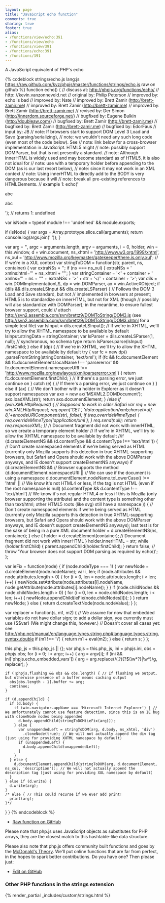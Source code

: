 ```yaml
---
layout: page
title: "JavaScript echo function"
comments: true
sharing: true
footer: true
alias:
- /functions/view/echo:391
- /functions/view/echo
- /functions/view/391
- /functions/echo:391
- /functions/391
---
```

<!-- Generated by Rakefile:build -->
A JavaScript equivalent of PHP's echo

{% codeblock strings/echo.js lang:js https://raw.github.com/kvz/phpjs/master/functions/strings/echo.js raw on github %}
function echo() {
  //  discuss at: http://phpjs.org/functions/echo/
  //        http: //kevin.vanzonneveld.net
  // original by: Philip Peterson
  // improved by: echo is bad
  // improved by: Nate
  // improved by: Brett Zamir (http://brett-zamir.me)
  // improved by: Brett Zamir (http://brett-zamir.me)
  // improved by: Brett Zamir (http://brett-zamir.me)
  //  revised by: Der Simon (http://innerdom.sourceforge.net/)
  // bugfixed by: Eugene Bulkin (http://doubleaw.com/)
  // bugfixed by: Brett Zamir (http://brett-zamir.me)
  // bugfixed by: Brett Zamir (http://brett-zamir.me)
  // bugfixed by: EdorFaus
  //    input by: JB
  //        note: If browsers start to support DOM Level 3 Load and Save (parsing/serializing),
  //        note: we wouldn't need any such long code (even most of the code below). See
  //        note: link below for a cross-browser implementation in JavaScript. HTML5 might
  //        note: possibly support DOMParser, but that is not presently a standard.
  //        note: Although innerHTML is widely used and may become standard as of HTML5, it is also not ideal for
  //        note: use with a temporary holder before appending to the DOM (as is our last resort below),
  //        note: since it may not work in an XML context
  //        note: Using innerHTML to directly add to the BODY is very dangerous because it will
  //        note: break all pre-existing references to HTMLElements.
  //   example 1: echo('<div><p>abc</p><p>abc</p></div>');
  //   returns 1: undefined

  var isNode = typeof module !== 'undefined' && module.exports;

  if (isNode) {
    var args = Array.prototype.slice.call(arguments);
    return console.log(args.join(' '));
  }

  var arg = '',
    argc = arguments.length,
    argv = arguments,
    i = 0,
    holder, win = this.window,
    d = win.document,
    ns_xhtml = 'http://www.w3.org/1999/xhtml',
    ns_xul = 'http://www.mozilla.org/keymaster/gatekeeper/there.is.only.xul'; // If we're in a XUL context
  var stringToDOM = function(str, parent, ns, container) {
    var extraNSs = '';
    if (ns === ns_xul) {
      extraNSs = ' xmlns:html="' + ns_xhtml + '"';
    }
    var stringContainer = '<' + container + ' xmlns="' + ns + '"' + extraNSs + '>' + str + '</' + container + '>';
    var dils = win.DOMImplementationLS,
      dp = win.DOMParser,
      ax = win.ActiveXObject;
    if (dils && dils.createLSInput && dils.createLSParser) {
      // Follows the DOM 3 Load and Save standard, but not
      // implemented in browsers at present; HTML5 is to standardize on innerHTML, but not for XML (though
      // possibly will also standardize with DOMParser); in the meantime, to ensure fullest browser support, could
      // attach http://svn2.assembla.com/svn/brettz9/DOMToString/DOM3.js (see http://svn2.assembla.com/svn/brettz9/DOMToString/DOM3.xhtml for a simple test file)
      var lsInput = dils.createLSInput();
      // If we're in XHTML, we'll try to allow the XHTML namespace to be available by default
      lsInput.stringData = stringContainer;
      var lsParser = dils.createLSParser(1, null); // synchronous, no schema type
      return lsParser.parse(lsInput)
        .firstChild;
    } else if (dp) {
      // If we're in XHTML, we'll try to allow the XHTML namespace to be available by default
      try {
        var fc = new dp()
          .parseFromString(stringContainer, 'text/xml');
        if (fc && fc.documentElement && fc.documentElement.localName !== 'parsererror' && fc.documentElement.namespaceURI !==
          'http://www.mozilla.org/newlayout/xml/parsererror.xml') {
          return fc.documentElement.firstChild;
        }
        // If there's a parsing error, we just continue on
      } catch (e) {
        // If there's a parsing error, we just continue on
      }
    } else if (ax) { // We don't bother with a holder in Explorer as it doesn't support namespaces
      var axo = new ax('MSXML2.DOMDocument');
      axo.loadXML(str);
      return axo.documentElement;
    }
    /*else if (win.XMLHttpRequest) { // Supposed to work in older Safari
      var req = new win.XMLHttpRequest;
      req.open('GET', 'data:application/xml;charset=utf-8,'+encodeURIComponent(str), false);
      if (req.overrideMimeType) {
        req.overrideMimeType('application/xml');
      }
      req.send(null);
      return req.responseXML;
    }*/
    // Document fragment did not work with innerHTML, so we create a temporary element holder
    // If we're in XHTML, we'll try to allow the XHTML namespace to be available by default
    //if (d.createElementNS && (d.contentType && d.contentType !== 'text/html')) { // Don't create namespaced elements if we're being served as HTML (currently only Mozilla supports this detection in true XHTML-supporting browsers, but Safari and Opera should work with the above DOMParser anyways, and IE doesn't support createElementNS anyways)
    if (d.createElementNS && // Browser supports the method
      (d.documentElement.namespaceURI || // We can use if the document is using a namespace
        d.documentElement.nodeName.toLowerCase() !== 'html' || // We know it's not HTML4 or less, if the tag is not HTML (even if the root namespace is null)
        (d.contentType && d.contentType !== 'text/html') // We know it's not regular HTML4 or less if this is Mozilla (only browser supporting the attribute) and the content type is something other than text/html; other HTML5 roots (like svg) still have a namespace
      )) { // Don't create namespaced elements if we're being served as HTML (currently only Mozilla supports this detection in true XHTML-supporting browsers, but Safari and Opera should work with the above DOMParser anyways, and IE doesn't support createElementNS anyways); last test is for the sake of being in a pure XML document
      holder = d.createElementNS(ns, container);
    } else {
      holder = d.createElement(container); // Document fragment did not work with innerHTML
    }
    holder.innerHTML = str;
    while (holder.firstChild) {
      parent.appendChild(holder.firstChild);
    }
    return false;
    // throw 'Your browser does not support DOM parsing as required by echo()';
  };

  var ieFix = function(node) {
    if (node.nodeType === 1) {
      var newNode = d.createElement(node.nodeName);
      var i, len;
      if (node.attributes && node.attributes.length > 0) {
        for (i = 0, len = node.attributes.length; i < len; i++) {
          newNode.setAttribute(node.attributes[i].nodeName, node.getAttribute(node.attributes[i].nodeName));
        }
      }
      if (node.childNodes && node.childNodes.length > 0) {
        for (i = 0, len = node.childNodes.length; i < len; i++) {
          newNode.appendChild(ieFix(node.childNodes[i]));
        }
      }
      return newNode;
    } else {
      return d.createTextNode(node.nodeValue);
    }
  };

  var replacer = function(s, m1, m2) {
    // We assume for now that embedded variables do not have dollar sign; to add a dollar sign, you currently must use {$$var} (We might change this, however.)
    // Doesn't cover all cases yet: see http://php.net/manual/en/language.types.string.php#language.types.string.syntax.double
    if (m1 !== '\\') {
      return m1 + eval(m2);
    } else {
      return s;
    }
  };

  this.php_js = this.php_js || {};
  var phpjs = this.php_js,
    ini = phpjs.ini,
    obs = phpjs.obs;
  for (i = 0; i < argc; i++) {
    arg = argv[i];
    if (ini && ini['phpjs.echo_embedded_vars']) {
      arg = arg.replace(/(.?)\{?\$(\w*?\}|\w*)/g, replacer);
    }

    if (!phpjs.flushing && obs && obs.length) { // If flushing we output, but otherwise presence of a buffer means caching output
      obs[obs.length - 1].buffer += arg;
      continue;
    }

    if (d.appendChild) {
      if (d.body) {
        if (win.navigator.appName === 'Microsoft Internet Explorer') { // We unfortunately cannot use feature detection, since this is an IE bug with cloneNode nodes being appended
          d.body.appendChild(stringToDOM(ieFix(arg)));
        } else {
          var unappendedLeft = stringToDOM(arg, d.body, ns_xhtml, 'div')
            .cloneNode(true); // We will not actually append the div tag (just using for providing XHTML namespace by default)
          if (unappendedLeft) {
            d.body.appendChild(unappendedLeft);
          }
        }
      } else {
        d.documentElement.appendChild(stringToDOM(arg, d.documentElement, ns_xul, 'description')); // We will not actually append the description tag (just using for providing XUL namespace by default)
      }
    } else if (d.write) {
      d.write(arg);
    }
    /* else { // This could recurse if we ever add print!
      print(arg);
    }*/
  }
}
{% endcodeblock %}

 - [Raw function on GitHub](https://github.com/kvz/phpjs/blob/master/functions/strings/echo.js)

Please note that php.js uses JavaScript objects as substitutes for PHP arrays, they are 
the closest match to this hashtable-like data structure. 

Please also note that php.js offers community built functions and goes by the 
[McDonald's Theory](https://medium.com/what-i-learned-building/9216e1c9da7d). We'll put online 
functions that are far from perfect, in the hopes to spark better contributions. 
Do you have one? Then please just: 

 - [Edit on GitHub](https://github.com/kvz/phpjs/edit/master/functions/strings/echo.js)


### Other PHP functions in the strings extension
{% render_partial _includes/custom/strings.html %}
